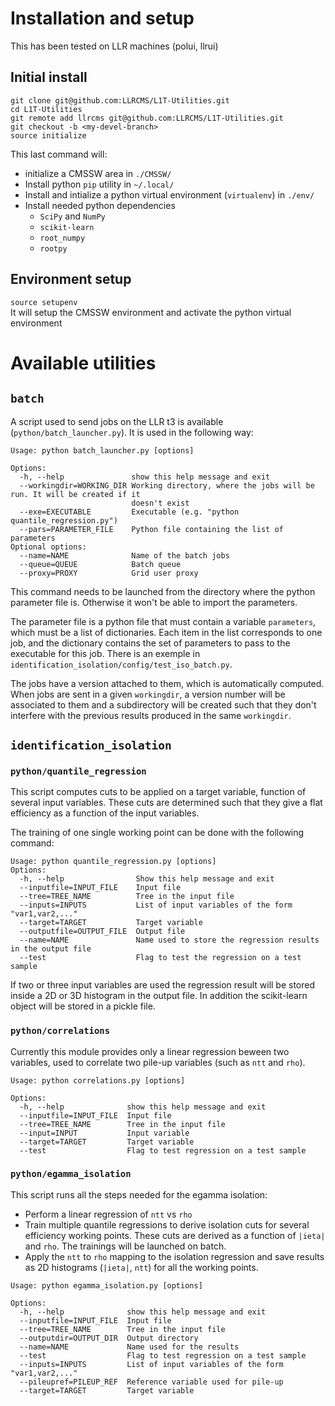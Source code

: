 # Installation and setup
This has been tested on LLR machines (polui, llrui)  

## Initial install
```
git clone git@github.com:LLRCMS/L1T-Utilities.git
cd L1T-Utilities 
git remote add llrcms git@github.com:LLRCMS/L1T-Utilities.git
git checkout -b <my-devel-branch>
source initialize 
```

This last command will:
* initialize a CMSSW area in `./CMSSW/`
* Install python `pip` utility in `~/.local/`
* Install and intialize a python virtual environment (`virtualenv`) in `./env/`
* Install needed python dependencies
  * `SciPy` and `NumPy`
  * `scikit-learn`
  * `root_numpy`
  * `rootpy`

## Environment setup
`source setupenv`  
It will setup the CMSSW environment and activate the python virtual environment  

# Available utilities
## `batch`
A script used to send jobs on the LLR t3 is available (`python/batch_launcher.py`). It is used in the following way:
```
Usage: python batch_launcher.py [options]

Options:
  -h, --help               show this help message and exit
  --workingdir=WORKING_DIR Working directory, where the jobs will be run. It will be created if it
                           doesn't exist
  --exe=EXECUTABLE         Executable (e.g. "python quantile_regression.py")
  --pars=PARAMETER_FILE    Python file containing the list of parameters
Optional options:
  --name=NAME              Name of the batch jobs
  --queue=QUEUE            Batch queue
  --proxy=PROXY            Grid user proxy
```
This command needs to be launched from the directory where the python parameter file is. Otherwise it won't be able to import the parameters.   

The parameter file is a python file that must contain a variable `parameters`, which must be a list of dictionaries. Each item in the list corresponds to one job, and the dictionary contains the set of parameters to pass to the executable for this job. There is an exemple in `identification_isolation/config/test_iso_batch.py`.   

The jobs have a version attached to them, which is automatically computed. When jobs are sent in a given `workingdir`, a version number will be associated to them and a subdirectory will be created such that they don't interfere with the previous results produced in the same `workingdir`.


## `identification_isolation`
### `python/quantile_regression`
This script computes cuts to be applied on a target variable, function of several input variables. These cuts are determined such that they give a flat efficiency as a function of the input variables.  

The training of one single working point can be done with the following command:
```
Usage: python quantile_regression.py [options]
Options:
  -h, --help                Show this help message and exit
  --inputfile=INPUT_FILE    Input file
  --tree=TREE_NAME          Tree in the input file
  --inputs=INPUTS           List of input variables of the form "var1,var2,..."
  --target=TARGET           Target variable
  --outputfile=OUTPUT_FILE  Output file
  --name=NAME               Name used to store the regression results in the output file
  --test                    Flag to test the regression on a test sample
```
If two or three input variables are used the regression result will be stored inside a 2D or 3D histogram in the output file. In addition the scikit-learn object will be stored in a pickle file.

### `python/correlations`
Currently this module provides only a linear regression beween two variables, used to correlate two pile-up variables (such as `ntt` and `rho`).

```
Usage: python correlations.py [options]

Options:
  -h, --help              show this help message and exit
  --inputfile=INPUT_FILE  Input file
  --tree=TREE_NAME        Tree in the input file
  --input=INPUT           Input variable
  --target=TARGET         Target variable
  --test                  Flag to test regression on a test sample
```

### `python/egamma_isolation`
This script runs all the steps needed for the egamma isolation:
* Perform a linear regression of `ntt` vs `rho`
* Train multiple quantile regressions to derive isolation cuts for several efficiency working points. These cuts are derived as a function of `|ieta|` and `rho`. The trainings will be launched on batch.
* Apply the `ntt` to `rho` mapping to the isolation regression and save results as 2D histograms (`|ieta|`, `ntt`) for all the working points.   

```
Usage: python egamma_isolation.py [options]

Options:
  -h, --help              show this help message and exit
  --inputfile=INPUT_FILE  Input file
  --tree=TREE_NAME        Tree in the input file
  --outputdir=OUTPUT_DIR  Output directory
  --name=NAME             Name used for the results
  --test                  Flag to test regression on a test sample
  --inputs=INPUTS         List of input variables of the form "var1,var2,..."
  --pileupref=PILEUP_REF  Reference variable used for pile-up
  --target=TARGET         Target variable
```

